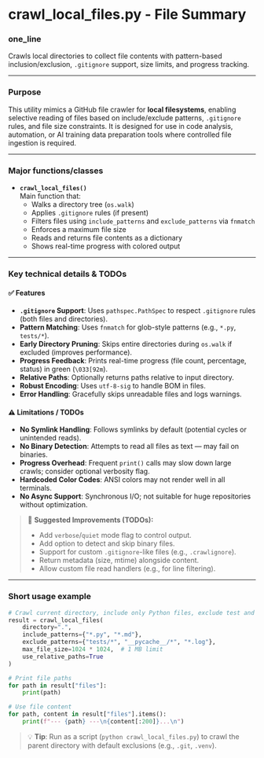 # crawl_local_files.py - File Summary

### one_line
Crawls local directories to collect file contents with pattern-based inclusion/exclusion, `.gitignore` support, size limits, and progress tracking.

---

### Purpose
This utility mimics a GitHub file crawler for **local filesystems**, enabling selective reading of files based on include/exclude patterns, `.gitignore` rules, and file size constraints. It is designed for use in code analysis, automation, or AI training data preparation tools where controlled file ingestion is required.

---

### Major functions/classes

- **`crawl_local_files()`**  
  Main function that:
  - Walks a directory tree (`os.walk`)
  - Applies `.gitignore` rules (if present)
  - Filters files using `include_patterns` and `exclude_patterns` via `fnmatch`
  - Enforces a maximum file size
  - Reads and returns file contents as a dictionary
  - Shows real-time progress with colored output

---

### Key technical details & TODOs

#### ✅ **Features**
- **`.gitignore` Support**: Uses `pathspec.PathSpec` to respect `.gitignore` rules (both files and directories).
- **Pattern Matching**: Uses `fnmatch` for glob-style patterns (e.g., `*.py`, `tests/*`).
- **Early Directory Pruning**: Skips entire directories during `os.walk` if excluded (improves performance).
- **Progress Feedback**: Prints real-time progress (file count, percentage, status) in green (`\033[92m`).
- **Relative Paths**: Optionally returns paths relative to input directory.
- **Robust Encoding**: Uses `utf-8-sig` to handle BOM in files.
- **Error Handling**: Gracefully skips unreadable files and logs warnings.

#### ⚠️ **Limitations / TODOs**
- **No Symlink Handling**: Follows symlinks by default (potential cycles or unintended reads).
- **No Binary Detection**: Attempts to read all files as text — may fail on binaries.
- **Progress Overhead**: Frequent `print()` calls may slow down large crawls; consider optional verbosity flag.
- **Hardcoded Color Codes**: ANSI colors may not render well in all terminals.
- **No Async Support**: Synchronous I/O; not suitable for huge repositories without optimization.

> 🔧 **Suggested Improvements (TODOs):**
> - Add `verbose`/`quiet` mode flag to control output.
> - Add option to detect and skip binary files.
> - Support for custom `.gitignore`-like files (e.g., `.crawlignore`).
> - Return metadata (size, mtime) alongside content.
> - Allow custom file read handlers (e.g., for line filtering).

---

### Short usage example

```python
# Crawl current directory, include only Python files, exclude test and cache dirs
result = crawl_local_files(
    directory=".",
    include_patterns={"*.py", "*.md"},
    exclude_patterns={"tests/*", "__pycache__/*", "*.log"},
    max_file_size=1024 * 1024,  # 1 MB limit
    use_relative_paths=True
)

# Print file paths
for path in result["files"]:
    print(path)

# Use file content
for path, content in result["files"].items():
    print(f"--- {path} ---\n{content[:200]}...\n")
```

> 💡 **Tip**: Run as a script (`python crawl_local_files.py`) to crawl the parent directory with default exclusions (e.g., `.git`, `.venv`).